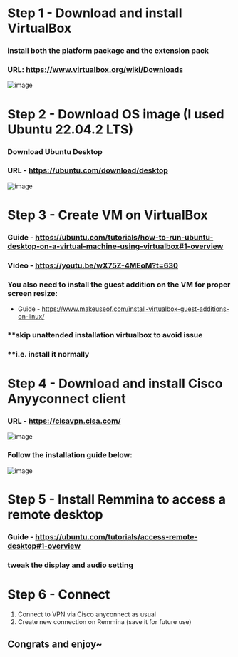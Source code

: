 # Step 1 - Download and install VirtualBox
### install both the platform package and the extension pack
### URL: https://www.virtualbox.org/wiki/Downloads
![image](https://user-images.githubusercontent.com/39102148/226271493-e812395c-8eb6-4e57-b40c-2bd37e0a9fa3.png)

# Step 2 - Download OS image (I used Ubuntu 22.04.2 LTS)
### Download Ubuntu Desktop
### URL - https://ubuntu.com/download/desktop
![image](https://user-images.githubusercontent.com/39102148/226272217-7faeeb14-3838-4b6b-aa3e-a513a05d0160.png)

# Step 3 - Create VM on VirtualBox
### Guide - https://ubuntu.com/tutorials/how-to-run-ubuntu-desktop-on-a-virtual-machine-using-virtualbox#1-overview
### Video - https://youtu.be/wX75Z-4MEoM?t=630
### You also need to install the guest addition on the VM for proper screen resize:
 - Guide - https://www.makeuseof.com/install-virtualbox-guest-additions-on-linux/
### **skip unattended installation virtualbox to avoid issue
### **i.e. install it normally

# Step 4 - Download and install Cisco Anyyconnect client
### URL - https://clsavpn.clsa.com/
![image](https://user-images.githubusercontent.com/39102148/226273820-87cb0ec7-a36c-47d1-b7f7-6fce93478c01.png)
### Follow the installation guide below:
![image](https://user-images.githubusercontent.com/39102148/226276802-6ca5a13b-a1a6-4f8d-86c8-5c6947e3d909.png)

# Step 5 - Install Remmina to access a remote desktop
### Guide - https://ubuntu.com/tutorials/access-remote-desktop#1-overview
### tweak the display and audio setting

# Step 6 - Connect
  1. Connect to VPN via Cisco anyconnect as usual
  2. Create new connection on Remmina (save it for future use)
 
## Congrats and enjoy~
